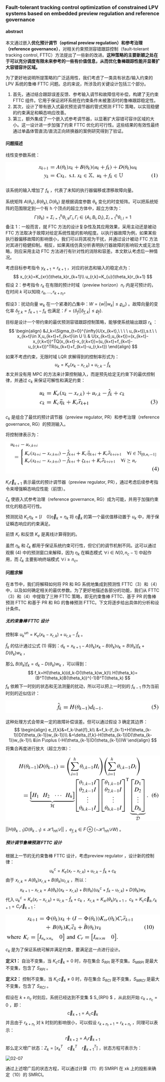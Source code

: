 ### Fault-tolerant tracking control optimization of constrained LPV systems based on embedded preview regulation and reference governance



#### abstract

本文通过嵌入**优化预计调节（optimal preview regulation）**和**参考治理（reference governance）**，对相关约束预测容错跟踪控制（fault-tolerant tracking control, FTTC）方法提出了一些新的改进。**这种策略的主要新颖之处在于可以充分调度有限未来参考的一些有价值信息，从而优化鲁棒跟踪性能并显著扩大容错容许区域。**

为了更好地说明所提策略的广泛适用性，我们考虑了一类具有状态/输入约束的 LPV 系统的鲁棒 FTTC 问题。总的来说，所涉及的关键设计包括三个部分。

1. 首先，通过结合跟踪误差反馈、参考输入调节和故障信号补偿，构建了无约束 FTTC 组件。它用于保证闭环系统在约束条件未被激活时的鲁棒跟踪稳定性。
2. 其次，设计了带有嵌入式最优预览调节器的管式预测 FTTC 策略，以实现稳健的约束满足和瞬态响应改善。
3. 第三，额外集成了一个嵌入式参考调节器，以显著扩大容错可容许区域的大小。这一设计进一步加强了约束 FTTC 优化的可行性。这些结果的有效性最终通过单晶体管直流/直流正向转换器的案例研究得到了验证。



#### 问题描述

线性变参数系统：

![2-1](.\image\02-01.png)

该系统的输入增加了 $f_k$ ，代表了未知的执行器偏移或漂移故障向量。

系统矩阵 $A(\theta_k),B(\theta_k),D(\theta_k)$ 是根据调度参数 $\theta_k$ 变化的时变矩阵。可以把系统矩阵的范围限定到一个有 h 个顶点的超立方体中，超立方体为：
$$
\Gamma(\theta_k)=\Sigma_{i=1}^h\theta_{i,k}\Gamma_i,\Gamma_i\in\{ A_i,B_i,D_i \},\Sigma_{i=1}^h\theta_{i,l}=1
$$
备注 1：一般而言，就 FTC 方法的设计复杂性及其应用效果，采用主动还是被动 FTC 方法取决于故障对给定系统性能的影响程度。以执行器故障为例，如果某些执行器偏移故障的影响很小，我们可以将其视为干扰，并通过设计被动 FTC 方法对其进行稳健抑制。相反，如果离线仿真分析表明执行器故障的影响较大或无法忽略，则应采用主动 FTC 方法进行有针对性的消除和容差。本文默认考虑后一种情况。

考虑目标参考指令 $y_{k+1}=r_{k+1}$ ，对应的状态和输入的稳定点为：
$$
x_{r,k}=K_{xr}(\theta_k)r_{k+1}\\
u_{r,k}=K_{u}(\theta_k)r_{k+1}
$$
假设 2：参考指令 $r_k$ 在有限的预计时域（preview horizon）$n_r$ 内是可预计的，在时间 $k$ 可以知晓 $r_k,\dots,r_{k+n_r}$。

假设3：扰动向量 $w_k$ 在一个紧凑的凸集中：$W=\{ w||w_k|\leq \varrho_\omega\}$ 。故障向量的变化率 $\delta_{f,k}=f_{k+1}-f_k$ 也满足：$F=\{ \delta_f||\delta_{f,k}|\leq \varrho_f\}$. 



目标是设计一个带约束的最优预测容错跟踪控制策略，能够使系统输出跟踪 $r_k$ ：
$$
\begin{align}
&J_k=\Sigma_{t=0}^{\infty}U(x_{k+t},\ \ \ \ u_{k+t}),s.t.\ \ x_{k+t}\in X,u_{k+t}+f_{k+t}\in U \\
& U(x_{k+t},u_{k+t})=(x_{k+t}-x_{r,k+t})^TQ(x_{k+t}-x_{r,k+t})+(u_{k+t}+f_{k+t}-u_{r,k+t})^TR(u_{k+t}+f_{k+t}-u_{r,k+t})
\end{align}
$$


如果不考虑约束，无限时域 LQR 求解得到的控制率形式为：
$$
u_k=K_e(x_k-x_{r,k})+u_{r,k}-\hat{f}_k
$$
本文并没有用 MPC 的方法来计算控制输入，而是预先给定无约束下的最优控制律，并通过 $c_k$ 来保证可解性和满足约束：

![02-02](.\image\02-02.png)

$c_k$ 是组合了最优的预计调节器（preview regulator, PR）和参考治理（reference governance, RG）的预测输入。

 

将控制律表示为：

![02-03](.\image\02-03.png)

$K_r\vec{r}_{k+1}$ 表示最优的预计调节器（preview regulator, PR），通过考虑后续参考指令来增强瞬态响应性能（前馈）。

$\zeta_k$ 使嵌入式参考治理（reference governance, RG）成为可能，并用于加强约束优化的稳态可行性。

预测扰动 $K_c\eta_k=[I\ \ \ \ 0]\vec{\eta}_k=\eta_k$ 将 $\vec{\eta}_k$ 的第一个最优值移动置于 $u_k$ 中，用于保证瞬态响应的约束满足。

前馈 $K_r$ 和反馈 $K_e$ 是离线计算得到的。

虽然 $η_k$ 和 $ζ_k$ 都用于保证系统约束可行性，但它们的调节机制不同。这可以通过观察 (4) 中的预测窗口来解释，因为 $η_k$ 在瞬态模式 $∀i∈ N[0,n_c-1]$ 中起作用，而 $ζ_k$ 主要影响终端模式 $∀i ≥ n_c$。



#### 问题求解

在本节中，我们将解释如何将 PR 和 RG 系统地集成到预测性 FTTC（3）和（4）中，以及如何确定相关的最优参数。为了更好地描述各部分的功能，我们从 FTTC（3）和（4）中提取了三种 FTTC 策略，即无约束鲁棒 FTTC、基于 PR 的鲁棒预测 FTTC 和基于 PR 和 RG 的鲁棒预测 FTTC。下文将逐步给出具体的分析和设计条件。

##### 无约束鲁棒 FTTC 设计

控制率 $u_k^{un}=K_e(x_k-x_{r,k})+u_{r,k}-\hat{f}_k$ 。

$\hat{f}_k$ 的估计通过公式 (1) 得到：$d_k=x_{k+1}-A(\theta_k)x_k-B(\theta_k)u_k=B(\theta_k)f_k+D(\theta_k)w_k$ ，

那么 $B(\theta_k)f_k=d_k-D(\theta_k)w_k$  ，可以得到：
$$
f_k=H(\theta_k)(d_k-D(\theta_k)w_k)\\
H(\theta_k)=(B^T(\theta_k)B(\theta_k))^{-1}B^T(\theta_k)
$$
$f_k$ 依赖下一时刻的状态和无法测量的扰动，所以可以把上一时刻的 $f_{k-1}$ 作为当前时刻的近似估计：

![02-04](.\image\02-04.png)

这种处理方式会带来一定的故障补偿误差。但可以通过假设 3 确定其边界：
$$
\begin{align}
e_{f,k}&=f_k-\hat{f}_k\\
	   &=f_k-(f_{k-1}+H(\theta_{k-1})D(\theta_{k-1})w_{k-1})\\
	   &=\delta_{f,k}-H(\theta_{k-1})D(\theta_{k-1})w_{k-1}\\
	   &\in F\oplus (-H(\theta_{k-1})D(\theta_{k-1}))W
\end{align}
$$
将集合再度进行放大（超立方体）：

![02-05](.\image\02-05.png)

$|| H(\theta_{k-1})D(\theta_{k-1})\leq\mathcal{H}\mathcal{1}_{nh}\mathcal{D} ||$ ，$e_{f,k}\in F\oplus(-\mathcal{H}\mathcal{1}_{nh}\mathcal{D}W)$  。



##### 预计调节鲁棒预测 FTTC 设计

根据上一节的无约束鲁棒 FTTC 设计，考虑preview regulator ，设计新的控制律：
$$
u_k^c=K_e(x_r-x_{r,k})+u_{r,k}-\hat{f}_k+c_k
$$
由于 $x_{r,k}=A(\theta_k)x_{r,k}+B(\theta_k)u_{r,k}$ ，所以：
$$
x_{k+1}-x_{r,k}=A(\theta_k)(x_k-x_{r,k})+B(\theta_k)(u_k^c+f_k-u_{r,k})+D(\theta_k)w_k
$$
代入 $u_k^c=K_e(x_r-x_{r,k})+u_{r,k}-\hat{f}_k+c_k$ ，$x_{r,k}=K_{xr}(\theta_k)r_{k+1}$ ，$c_k=K_c\vec{c}_k,r_{k+1}=C_r\vec{r}_{k+1}$：

![02-06](.\image\02-06.png)

 $c_k$ 是为了保证系统可解并满足约束，要满足这一点进行设计。

**定义1：** 自治不变集，当 $K_c\vec{c}_k=0$ 时，存在集合 $S_{RPI}$ 是不变集。$S_{MRPI}$ 是最大不变集，包含了 $S_{RPI}$ 。

**定义2：** 控制不变集，当 $K_c\vec{c}_k\neq0$ 时，存在集合 $S_{RCI}$ 是不变集，$S_{MRCI}$ 是最大不变集，包含了 $S_{RCI}$ 。

假设在 $k+n_c$ 时刻后，系统已经达到不变集 $ S_{RPI} $ ，从此刻开始 $c_{k+n_c}=0$ ，即：
$$
\vec{c}_{k+1}=A_c\vec{c}_k
$$
 并且由于 $r_{k+n_r}$ 对 k 时刻的影响很小，可以假设 $r_{k+n_r+1} = r_{k+n_r}$ ，同理可以表示：
$$
\vec{r}_{k+2}=A_r\vec{r}_{k+1}
$$
那么定义增广状态：$Z_k=[x_k^T\ \ \ \ \vec{c}_{k}^T\ \ \ \ \vec{r}_{k+1}^T]$ ，状态方程可表示为：

![02-07](E:\Note\MPC\Note\2024_1\image\02-07.png)

通过上述增广后的状态方程，可以通过计算（11）的 SMRPI 在 xk 上的投影来确定（10）的 SMRCI。
